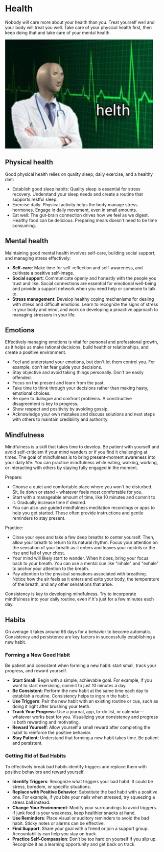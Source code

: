 # Health

Nobody will care more about your health than you.
Treat yourself well and your body will treat you well.
Take care of your physical health first, then keep doing that and take care of your mental health.

![_health](_health.jpg)

## Physical health

Good physical health relies on quality sleep, daily exercise, and a healthy diet:

- Establish good sleep habits: Quality sleep is essential for stress recovery. Understand your sleep needs and create a routine that supports restful sleep.
- Exercise daily: Physical activity helps the body manage stress hormones. Engage in daily movement, even in small amounts.
- Eat well: The gut-brain connection drives how we feel as we digest. Healthy food can be delicious. Preparing meals doesn't need to be time consuming.

## Mental health

Maintaining good mental health involves self-care, building social support, and managing stress effectively:

- **Self-care**: Make time for self-reflection and self-awareness, and cultivate a positive self-image.
- **Social support**: Communicate openly and honestly with the people you trust and like. Social connections are essential for emotional well-being and provide a support network when you need help or someone to talk to.
- **Stress management**: Develop healthy coping mechanisms for dealing with stress and difficult emotions. Learn to recognize the signs of stress in your body and mind, and work on developing a proactive approach to managing stressors in your life.

## Emotions

Effectively managing emotions is vital for personal and professional growth, as it helps us make rational decisions, build healthier relationships, and create a positive environment.

- Feel and understand your emotions, but don't let them control you. For example, don't let fear guide your decisions.
- Stay objective and avoid taking things personally. Don't be easily offended.
- Focus on the present and learn from the past.
- Take time to think through your decisions rather than making hasty, emotional choices.
- Be open to dialogue and confront problems. A constructive disagreement is key to progress.
- Show respect and positivity by avoiding gossip.
- Acknowledge your own mistakes and discuss solutions and next steps with others to maintain credibility and authority.

## Mindfulness

Mindfulness is a skill that takes time to develop. Be patient with yourself and avoid self-criticism if your mind wanders or if you find it challenging at times. The goal of mindfulness is to bring present-moment awareness into your daily life. You can practice mindfulness while eating, walking, working, or interacting with others by staying fully engaged in the moment.

Prepare:

- Choose a quiet and comfortable place where you won't be disturbed. Sit, lie down or stand – whatever feels most comfortable for you.
- Start with a manageable amount of time, like 10 minutes and commit to it. Gradually increase time if desired.
- You can also use guided mindfulness meditation recordings or apps to help you get started. These often provide instructions and gentle reminders to stay present.

Practice:

- Close your eyes and take a few deep breaths to center yourself. Then, allow your breath to return to its natural rhythm. Focus your attention on the sensation of your breath as it enters and leaves your nostrils or the rise and fall of your chest.
- Your mind will likely start to wander. When it does, bring your focus back to your breath. You can use a mental cue like "inhale" and "exhale" to anchor your attention to the breath.
- Pay attention to the physical sensations associated with breathing. Notice how the air feels as it enters and exits your body, the temperature of the breath, and any other sensations that arise.

Consistency is key to developing mindfulness. Try to incorporate mindfulness into your daily routine, even if it's just for a few minutes each day.

## Habits

On average it takes around 66 days for a behavior to become automatic.
Consistency and persistence are key factors in successfully establishing a new habit.

### Forming a New Good Habit

Be patient and consistent when forming a new habit: start small, track your progress, and reward yourself.

- **Start Small**: Begin with a simple, achievable goal. For example, if you want to start exercising, commit to just 10 minutes a day.
- **Be Consistent**: Perform the new habit at the same time each day to establish a routine. Consistency helps to ingrain the habit.
- **Use Triggers**: Pair the new habit with an existing routine or cue, such as doing it right after brushing your teeth.
- **Track Your Progress**: Use a journal, app, to-do list, or calendar—whatever works best for you. Visualizing your consistency and progress is both rewarding and motivating.
- **Reward Yourself**: Allow yourself a small reward after completing the habit to reinforce the positive behavior.
- **Stay Patient**: Understand that forming a new habit takes time. Be patient and persistent.

### Getting Rid of Bad Habits

To effectively break bad habits identify triggers and replace them with positive behaviors and reward yourself.

- **Identify Triggers**: Recognize what triggers your bad habit. It could be stress, boredom, or specific situations.
- **Replace with Positive Behavior**: Substitute the bad habit with a positive one. For example, if you bite your nails when stressed, try squeezing a stress ball instead.
- **Change Your Environment**: Modify your surroundings to avoid triggers. If junk food is your weakness, keep healthier snacks at hand.
- **Use Reminders**: Place visual or auditory reminders to avoid the bad habit. Sticky notes or alarms can be effective.
- **Find Support**: Share your goal with a friend or join a support group. Accountability can help you stay on track.
- **Practice Self-Compassion**: Don’t be too hard on yourself if you slip up. Recognize it as a learning opportunity and get back on track.
